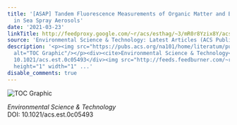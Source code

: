 ```yaml
---
title: '[ASAP] Tandem Fluorescence Measurements of Organic Matter and Bacteria Released
  in Sea Spray Aerosols'
date: '2021-03-23'
linkTitle: http://feedproxy.google.com/~r/acs/esthag/~3/mR0r8Yzix8Y/acs.est.0c05493
source: 'Environmental Science & Technology: Latest Articles (ACS Publications)'
description: '<p><img src="https://pubs.acs.org/na101/home/literatum/publisher/achs/journals/content/esthag/0/esthag.ahead-of-print/acs.est.0c05493/20210323/images/medium/es0c05493_0007.gif"
  alt="TOC Graphic"/></p><div><cite>Environmental Science & Technology</cite></div><div>DOI:
  10.1021/acs.est.0c05493</div><img src="http://feeds.feedburner.com/~r/acs/esthag/~4/mR0r8Yzix8Y"
  height="1" width="1" ...'
disable_comments: true
---
```

<p><img src="https://pubs.acs.org/na101/home/literatum/publisher/achs/journals/content/esthag/0/esthag.ahead-of-print/acs.est.0c05493/20210323/images/medium/es0c05493_0007.gif" alt="TOC Graphic"/></p><div><cite>Environmental Science & Technology</cite></div><div>DOI: 10.1021/acs.est.0c05493</div><img src="http://feeds.feedburner.com/~r/acs/esthag/~4/mR0r8Yzix8Y" height="1" width="1" ...